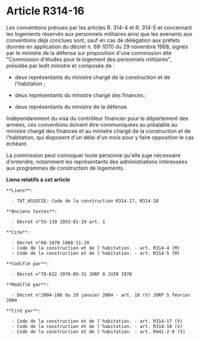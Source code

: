 # Article R314-16

Les conventions prévues par les articles R. 314-4 et R. 314-5 et concernant les logements réservés aux personnels militaires
ainsi que les avenants aux conventions déjà conclues sont, sauf en cas de délégation aux préfets donnée en application du
décret n. 68-1070 du 29 novembre 1968, signés par le ministre de la défense sur proposition d'une commission dite "Commission
d'études pour le logement des personnels militaires", présidée par ledit ministre et composée de :

- deux représentants du ministre chargé de la construction et de l'habitation ;

- deux représentants du ministre chargé des finances ;

- deux représentants du ministre de la défense.

Indépendamment du visa du contrôleur financier pour le département des armées, ces conventions doivent être communiquées au
préalable au ministre chargé des finances et au ministre chargé de la construction et de l'habitation, qui disposent d'un
délai d'un mois pour y faire opposition le cas échéant.

La commission peut convoquer toute personne qu'elle juge nécessaire d'entendre, notamment les représentants des
administrations intéressées aux programmes de construction de logements.

**Liens relatifs à cet article**

	**Liens**:

	  - TXT_ASSOCIE: Code de la construction R314-17, R314-18

	**Anciens textes**:

	  - Décret n°55-119 1955-01-19 art. 1

	**Cite**:

	  - Décret n°68-1070 1968-11-29
	  - Code de la construction et de l'habitation. - art. R314-4 (M)
	  - Code de la construction et de l'habitation. - art. R314-5 (M)

	**Codifié par**:

	  - Décret n°78-622 1978-05-31 JORF 8 JUIN 1978

	**Modifié par**:

	  - Décret n°2004-106 du 29 janvier 2004 - art. 10 (V) JORF 5 février 2004

	**Cité par**:

	  - Code de la construction et de l'habitation. - art. R314-17 (V)
	  - Code de la construction et de l'habitation. - art. R314-18 (V)
	  - Code de la construction et de l'habitation. - art. R441-2-9 (V)
